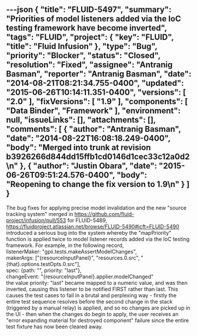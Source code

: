 ---json
{
  "title": "FLUID-5497",
  "summary": "Priorities of model listeners added via the IoC testing framework have become inverted",
  "tags": "FLUID",
  "project": {
    "key": "FLUID",
    "title": "Fluid Infusion"
  },
  "type": "Bug",
  "priority": "Blocker",
  "status": "Closed",
  "resolution": "Fixed",
  "assignee": "Antranig Basman",
  "reporter": "Antranig Basman",
  "date": "2014-08-21T08:21:34.755-0400",
  "updated": "2015-06-26T10:14:11.351-0400",
  "versions": [
    "2.0"
  ],
  "fixVersions": [
    "1.9"
  ],
  "components": [
    "Data Binder",
    "Framework"
  ],
  "environment": null,
  "issueLinks": [],
  "attachments": [],
  "comments": [
    {
      "author": "Antranig Basman",
      "date": "2014-08-22T16:08:18.249-0400",
      "body": "Merged into trunk at revision b3926266d844dd15ffb1cd0146d1cec33c12a0d2\n"
    },
    {
      "author": "Justin Obara",
      "date": "2015-06-26T09:51:24.576-0400",
      "body": "Reopening to change the fix version to 1.9\n"
    }
  ]
}
---
The bug fixes for applying precise model invalidation and the new "source tracking system" merged in <https://github.com/fluid-project/infusion/pull/553> for FLUID-5489, <https://fluidproject.atlassian.net/browse/FLUID-5490#icft=FLUID-5490> introduced a serious bug into the system whereby the "mapPriority" function is applied twice to model listener records added via the IoC testing framework. For example, in the following record,\
listenerMaker: "gpii.tests.makeAssertModelChanges",\
makerArgs: \["{resourceInputPanel}", "resources.0.src", "{that}.options.testOpts.0.src"],\
spec: {path: "", priority: "last"},\
changeEvent: "{resourceInputPanel}.applier.modelChanged"\
the value priority: "last" became mapped to a numeric value, and was then inverted, causing this listener to be notified FIRST rather than last. This causes the test cases to fail in a brutal and perplexing way - firstly the entire test sequence resolves before the second change in the stack (triggered by a manual relay) is applied, and so no changes are picked up in the UI  - then when the changes do begin to apply, the user receives an "error expanding material for destroyed component" failure since the entire test fixture has now been cleared away.

        